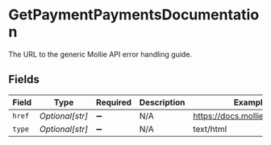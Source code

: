 # GetPaymentPaymentsDocumentation

The URL to the generic Mollie API error handling guide.


## Fields

| Field                          | Type                           | Required                       | Description                    | Example                        |
| ------------------------------ | ------------------------------ | ------------------------------ | ------------------------------ | ------------------------------ |
| `href`                         | *Optional[str]*                | :heavy_minus_sign:             | N/A                            | https://docs.mollie.com/errors |
| `type`                         | *Optional[str]*                | :heavy_minus_sign:             | N/A                            | text/html                      |